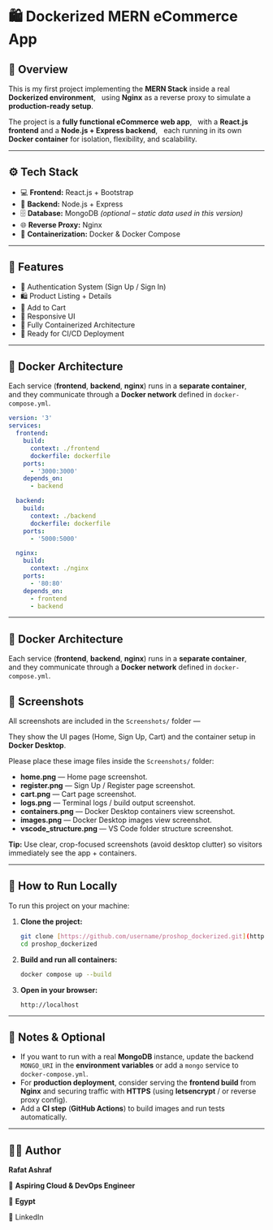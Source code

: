 # 🛍️ Dockerized MERN eCommerce App

## 📖 Overview
This is my first project implementing the **MERN Stack** inside a real **Dockerized environment**,  
using **Nginx** as a reverse proxy to simulate a **production-ready setup**.  

The project is a **fully functional eCommerce web app**,  
with a **React.js frontend** and a **Node.js + Express backend**,  
each running in its own **Docker container** for isolation, flexibility, and scalability.

---

## ⚙️ Tech Stack
- 💻 **Frontend:** React.js + Bootstrap  
- 🧠 **Backend:** Node.js + Express  
- 🗄️ **Database:** MongoDB *(optional – static data used in this version)*  
- 🌐 **Reverse Proxy:** Nginx  
- 🐳 **Containerization:** Docker & Docker Compose  

---

## 🧩 Features
- 🔐 Authentication System (Sign Up / Sign In)  
- 🛍️ Product Listing + Details  
- 🛒 Add to Cart  
- 📱 Responsive UI  
- 🧱 Fully Containerized Architecture  
- 🚀 Ready for CI/CD Deployment  

---

## 🐳 Docker Architecture
Each service (**frontend**, **backend**, **nginx**) runs in a **separate container**,  
and they communicate through a **Docker network** defined in `docker-compose.yml`.

```yaml
version: '3'
services:
  frontend:
    build:
      context: ./frontend
      dockerfile: dockerfile
    ports:
      - '3000:3000'
    depends_on:
      - backend

  backend:
    build:
      context: ./backend
      dockerfile: dockerfile
    ports:
      - '5000:5000'

  nginx:
    build:
      context: ./nginx
    ports:
      - '80:80'
    depends_on:
      - frontend
      - backend
```
---

## 🐳 Docker Architecture
Each service (**frontend**, **backend**, **nginx**) runs in a **separate container**,  
and they communicate through a **Docker network** defined in `docker-compose.yml`.

## 📸 Screenshots
All screenshots are included in the `Screenshots/` folder —

They show the UI pages (Home, Sign Up, Cart) and the container setup in **Docker Desktop**.

Please place these image files inside the `Screenshots/` folder:

- **home.png** — Home page screenshot.
- **register.png** — Sign Up / Register page screenshot.
- **cart.png** — Cart page screenshot.
- **logs.png** — Terminal logs / build output screenshot.
- **containers.png** — Docker Desktop containers view screenshot.
- **images.png** — Docker Desktop images view screenshot.
- **vscode_structure.png** — VS Code folder structure screenshot.

**Tip:** Use clear, crop-focused screenshots (avoid desktop clutter) so visitors immediately see the app + containers.

---

## 🧾 How to Run Locally
To run this project on your machine:

1.  **Clone the project:**

    ```bash
    git clone [https://github.com/username/proshop_dockerized.git](https://github.com/username/proshop_dockerized.git)
    cd proshop_dockerized
    ```

2.  **Build and run all containers:**

    ```bash
    docker compose up --build
    ```

3.  **Open in your browser:**

    ```
    http://localhost
    ```

---

## 🧠 Notes & Optional
- If you want to run with a real **MongoDB** instance, update the backend `MONGO_URI` in the **environment variables** or add a `mongo` service to `docker-compose.yml`.
- For **production deployment**, consider serving the **frontend build** from **Nginx** and securing traffic with **HTTPS** (using **letsencrypt** / or reverse proxy config).
- Add a **CI step** (**GitHub Actions**) to build images and run tests automatically.

---

## 👨‍💻 Author
**Rafat Ashraf**

💼 **Aspiring Cloud & DevOps Engineer**

📍 **Egypt**

🔗 LinkedIn